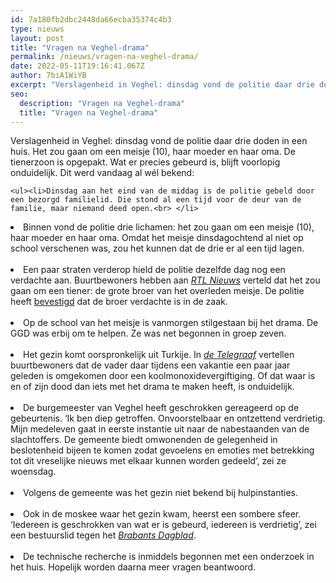 ```yaml
---
id: 7a180fb2dbc2448da66ecba35374c4b3
type: nieuws
layout: post
title: "Vragen na Veghel-drama"
permalink: /nieuws/vragen-na-veghel-drama/
date: 2022-05-11T19:16:41.067Z
author: 7biA1WiYB
excerpt: "Verslagenheid in Veghel: dinsdag vond de politie daar drie doden in een huis. Het zou gaan om een meisje (10), haar moeder en haar oma. De tienerzoon is opgepakt. Wat er precies gebeurd is, blijft voorlopig onduidelijk. Dit werd vandaag al wél bekend:  "
seo:
  description: "Vragen na Veghel-drama"
  title: "Vragen na Veghel-drama"
---
```

Verslagenheid in Veghel: dinsdag vond de politie daar drie doden in een huis. Het zou gaan om een meisje (10), haar moeder en haar oma. De tienerzoon is opgepakt. Wat er precies gebeurd is, blijft voorlopig onduidelijk. Dit werd vandaag al wél bekend:  

    <ul><li>Dinsdag aan het eind van de middag is de politie gebeld door een bezorgd familielid. Die stond al een tijd voor de deur van de familie, maar niemand deed open.<br> </li>
<li>Binnen vond de politie drie lichamen: het zou gaan om een meisje (10), haar moeder en haar oma. Omdat het meisje dinsdagochtend al niet op school verschenen was, zou het kunnen dat de drie er al een tijd lagen.<br> </li>
<li>Een paar straten verderop hield de politie dezelfde dag nog een verdachte aan. Buurtbewoners hebben aan <em><a href="http://www.rtlnieuws.nl/nieuws/binnenland/familiedrama-veghel-jongen-doodt-zusje-moeder-en-oma">RTL Nieuws</a></em> verteld dat het zou gaan om een tiener: de grote broer van het overleden meisje. De politie heeft <a href="http://www.nu.nl/binnenland/4118059/zoon-gezin-verdachte-in-familiedrama-veghel.html">bevestigd</a> dat de broer verdachte is in de zaak.<br> </li>
<li>Op de school van het meisje is vanmorgen stilgestaan bij het drama. De GGD was erbij om te helpen. Ze was net begonnen in groep zeven.<br> </li>
<li>Het gezin komt oorspronkelijk uit Turkije. In <em><a href="http://www.telegraaf.nl/binnenland/24441782/__Veghel_in_diepe_rouw__.html">de Telegraaf</a> </em>vertellen buurtbewoners dat de vader daar tijdens een vakantie een paar jaar geleden is omgekomen door een koolmonoxidevergiftiging. Of dat waar is en of zijn dood dan iets met het drama te maken heeft, is onduidelijk.<br> </li>
<li>De burgemeester van Veghel heeft geschrokken gereageerd op de gebeurtenis. ‘Ik ben diep getroffen. Onvoorstelbaar en ontzettend verdrietig. Mijn medeleven gaat in eerste instantie uit naar de nabestaanden van de slachtoffers. De gemeente biedt omwonenden de gelegenheid in beslotenheid bijeen te komen zodat gevoelens en emoties met betrekking tot dit vreselijke nieuws met elkaar kunnen worden gedeeld’, zei ze woensdag.<br> </li>
<li>Volgens de gemeente was het gezin niet bekend bij hulpinstanties.<br> </li>
<li>Ook in de moskee waar het gezin kwam, heerst een sombere sfeer. ‘Iedereen is geschrokken van wat er is gebeurd, iedereen is verdrietig’, zei een bestuurslid tegen het <em><a href="http://www.bd.nl/regio/oss-uden-veghel-e-o/veghel/drie-doden-in-woning-veghel-politie-woensdag-nog-steeds-bezig-met-onderzoek-1.5203569">Brabants Dagblad</a></em>.<br> </li>
<li>De technische recherche is inmiddels begonnen met een onderzoek in het huis. Hopelijk worden daarna meer vragen beantwoord.</li>
</ul>  
